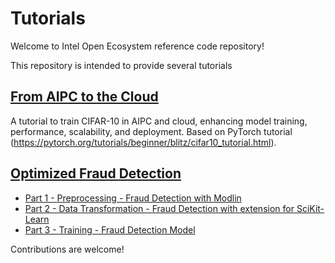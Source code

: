 # Tutorials
Welcome to Intel Open Ecosystem reference code repository! 

This repository is intended to provide several tutorials

## [From AIPC to the Cloud](https://github.com/intel/open-ecosystem-ref-code/tree/main/From-AIPC-to-Cloud)

A tutorial to train CIFAR-10 in AIPC and cloud, enhancing model training, performance, scalability, and deployment. Based on PyTorch tutorial (https://pytorch.org/tutorials/beginner/blitz/cifar10_tutorial.html).

## [Optimized Fraud Detection](https://github.com/intel/open-ecosystem-ref-code/tree/main/Optimized%20Fraud%20Detection)
* [Part 1 - Preprocessing - Fraud Detection with Modlin](https://www.intel.com/content/www/us/en/developer/articles/technical/fraud-detection-with-distribution-of-modin.html)
* [Part 2 - Data Transformation - Fraud Detection with extension for SciKit-Learn](https://www.intel.com/content/www/us/en/developer/articles/technical/fraud-detection-with-extension-for-scikit-learn.html)
* [Part 3 - Training - Fraud Detection Model](https://www.intel.com/content/www/us/en/developer/articles/technical/train-fraud-detection-model-extension-scikit-learn.html)

Contributions are welcome!
